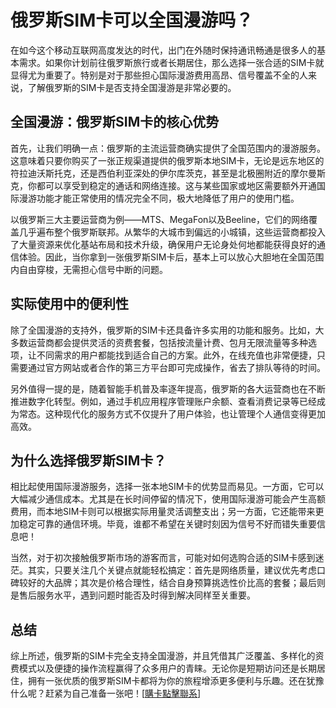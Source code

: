 # 俄罗斯SIM卡可以全国漫游吗？

在如今这个移动互联网高度发达的时代，出门在外随时保持通讯畅通是很多人的基本需求。如果你计划前往俄罗斯旅行或者长期居住，那么选择一张合适的SIM卡就显得尤为重要了。特别是对于那些担心国际漫游费用高昂、信号覆盖不全的人来说，了解俄罗斯的SIM卡是否支持全国漫游是非常必要的。

## 全国漫游：俄罗斯SIM卡的核心优势

首先，让我们明确一点：俄罗斯的主流运营商确实提供了全国范围内的漫游服务。这意味着只要你购买了一张正规渠道提供的俄罗斯本地SIM卡，无论是远东地区的符拉迪沃斯托克，还是西伯利亚深处的伊尔库茨克，甚至是北极圈附近的摩尔曼斯克，你都可以享受到稳定的通话和网络连接。这与某些国家或地区需要额外开通国际漫游功能才能正常使用的情况完全不同，极大地降低了用户的使用门槛。

以俄罗斯三大主要运营商为例——MTS、MegaFon以及Beeline，它们的网络覆盖几乎遍布整个俄罗斯联邦。从繁华的大城市到偏远的小城镇，这些运营商都投入了大量资源来优化基站布局和技术升级，确保用户无论身处何地都能获得良好的通信体验。因此，当你拿到一张俄罗斯SIM卡后，基本上可以放心大胆地在全国范围内自由穿梭，无需担心信号中断的问题。

## 实际使用中的便利性

除了全国漫游的支持外，俄罗斯的SIM卡还具备许多实用的功能和服务。比如，大多数运营商都会提供灵活的资费套餐，包括按流量计费、包月无限流量等多种选项，让不同需求的用户都能找到适合自己的方案。此外，在线充值也非常便捷，只需要通过官方网站或者合作的第三方平台即可完成操作，省去了排队等待的时间。

另外值得一提的是，随着智能手机普及率逐年提高，俄罗斯的各大运营商也在不断推进数字化转型。例如，通过手机应用程序管理账户余额、查看消费记录等已经成为常态。这种现代化的服务方式不仅提升了用户体验，也让管理个人通信变得更加高效。

## 为什么选择俄罗斯SIM卡？

相比起使用国际漫游服务，选择一张本地SIM卡的优势显而易见。一方面，它可以大幅减少通信成本。尤其是在长时间停留的情况下，使用国际漫游可能会产生高额费用，而本地SIM卡则可以根据实际用量灵活调整支出；另一方面，它还能带来更加稳定可靠的通信环境。毕竟，谁都不希望在关键时刻因为信号不好而错失重要信息吧！

当然，对于初次接触俄罗斯市场的游客而言，可能对如何选购合适的SIM卡感到迷茫。其实，只要关注几个关键点就能轻松搞定：首先是网络质量，建议优先考虑口碑较好的大品牌；其次是价格合理性，结合自身预算挑选性价比高的套餐；最后则是售后服务水平，遇到问题时能否及时得到解决同样至关重要。

## 总结

综上所述，俄罗斯的SIM卡完全支持全国漫游，并且凭借其广泛覆盖、多样化的资费模式以及便捷的操作流程赢得了众多用户的青睐。无论你是短期访问还是长期居住，拥有一张优质的俄罗斯SIM卡都将为你的旅程增添更多便利与乐趣。还在犹豫什么呢？赶紧为自己准备一张吧！[[購卡點擊聯系](https://t.me/s/SXDXQF)]